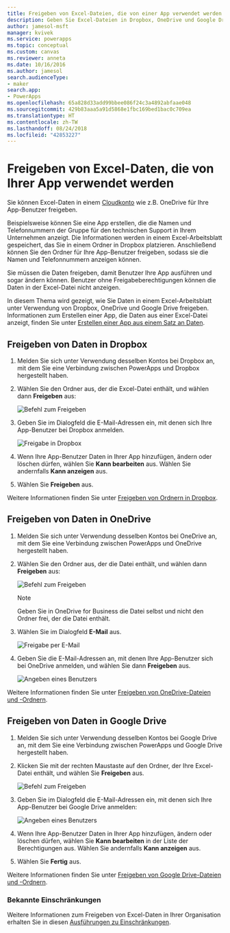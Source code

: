 ```yaml
---
title: Freigeben von Excel-Dateien, die von einer App verwendet werden | Microsoft-Dokumentation
description: Geben Sie Excel-Dateien in Dropbox, OneDrive und Google Drive frei. Benutzer können Dateien und Ordner bearbeiten und anzeigen.
author: jamesol-msft
manager: kvivek
ms.service: powerapps
ms.topic: conceptual
ms.custom: canvas
ms.reviewer: anneta
ms.date: 10/16/2016
ms.author: jamesol
search.audienceType:
- maker
search.app:
- PowerApps
ms.openlocfilehash: 65a828d33add99bbee086f24c3a4892abfaae048
ms.sourcegitcommit: 429b83aaa5a91d5868e1fbc169bed1bac0c709ea
ms.translationtype: HT
ms.contentlocale: zh-TW
ms.lasthandoff: 08/24/2018
ms.locfileid: "42853227"
---
```

# <a name="share-excel-data-used-by-your-app"></a>Freigeben von Excel-Daten, die von Ihrer App verwendet werden
Sie können Excel-Daten in einem [Cloudkonto](connections/cloud-storage-blob-connections.md) wie z.B. OneDrive für Ihre App-Benutzer freigeben.

Beispielsweise können Sie eine App erstellen, die die Namen und Telefonnummern der Gruppe für den technischen Support in Ihrem Unternehmen anzeigt. Die Informationen werden in einem Excel-Arbeitsblatt gespeichert, das Sie in einem Ordner in Dropbox platzieren. Anschließend können Sie den Ordner für Ihre App-Benutzer freigeben, sodass sie die Namen und Telefonnummern anzeigen können.

Sie müssen die Daten freigeben, damit Benutzer Ihre App ausführen und sogar ändern können. Benutzer ohne Freigabeberechtigungen können die Daten in der Excel-Datei nicht anzeigen.

In diesem Thema wird gezeigt, wie Sie Daten in einem Excel-Arbeitsblatt unter Verwendung von Dropbox, OneDrive und Google Drive freigeben. Informationen zum Erstellen einer App, die Daten aus einer Excel-Datei anzeigt, finden Sie unter [Erstellen einer App aus einem Satz an Daten](get-started-create-from-data.md).

## <a name="share-data-in-dropbox"></a>Freigeben von Daten in Dropbox
1. Melden Sie sich unter Verwendung desselben Kontos bei Dropbox an, mit dem Sie eine Verbindung zwischen PowerApps und Dropbox hergestellt haben.
2. Wählen Sie den Ordner aus, der die Excel-Datei enthält, und wählen dann **Freigeben** aus:  
   
    ![Befehl zum Freigeben](./media/share-app-data/dropbox-share.png)
3. Geben Sie im Dialogfeld die E-Mail-Adressen ein, mit denen sich Ihre App-Benutzer bei Dropbox anmelden.  
   
    ![Freigabe in Dropbox](./media/share-app-data/dropbox-perms.png)
4. Wenn Ihre App-Benutzer Daten in Ihrer App hinzufügen, ändern oder löschen dürfen, wählen Sie **Kann bearbeiten** aus. Wählen Sie andernfalls **Kann anzeigen** aus.
5. Wählen Sie **Freigeben** aus.

Weitere Informationen finden Sie unter [Freigeben von Ordnern in Dropbox](https://www.dropbox.com/en/help/19).

## <a name="share-data-in-onedrive"></a>Freigeben von Daten in OneDrive
1. Melden Sie sich unter Verwendung desselben Kontos bei OneDrive an, mit dem Sie eine Verbindung zwischen PowerApps und OneDrive hergestellt haben.
2. Wählen Sie den Ordner aus, der die Datei enthält, und wählen dann **Freigeben** aus:  
   
    ![Befehl zum Freigeben](./media/share-app-data/onedrive-share.png)
   
    > [!NOTE]
   > Geben Sie in OneDrive for Business die Datei selbst und nicht den Ordner frei, der die Datei enthält.
3. Wählen Sie im Dialogfeld **E-Mail** aus.
   
    ![Freigabe per E-Mail](./media/share-app-data/onedrive-email.png)
4. Geben Sie die E-Mail-Adressen an, mit denen Ihre App-Benutzer sich bei OneDrive anmelden, und wählen Sie dann **Freigeben** aus.  
   
    ![Angeben eines Benutzers](./media/share-app-data/onedrive-perms.png)

Weitere Informationen finden Sie unter [Freigeben von OneDrive-Dateien und -Ordnern](https://support.office.com/article/Share-OneDrive-files-and-folders-and-change-permissions-9fcc2f7d-de0c-4cec-93b0-a82024800c07).

## <a name="share-data-in-google-drive"></a>Freigeben von Daten in Google Drive
1. Melden Sie sich unter Verwendung desselben Kontos bei Google Drive an, mit dem Sie eine Verbindung zwischen PowerApps und Google Drive hergestellt haben.
2. Klicken Sie mit der rechten Maustaste auf den Ordner, der Ihre Excel-Datei enthält, und wählen Sie **Freigeben** aus.  
   
    ![Befehl zum Freigeben](./media/share-app-data/googledrive-share.png)
3. Geben Sie im Dialogfeld die E-Mail-Adressen ein, mit denen sich Ihre App-Benutzer bei Google Drive anmelden:  
   
    ![Angeben eines Benutzers](./media/share-app-data/googledrive-perms.png)
4. Wenn Ihre App-Benutzer Daten in Ihrer App hinzufügen, ändern oder löschen dürfen, wählen Sie **Kann bearbeiten** in der Liste der Berechtigungen aus. Wählen Sie andernfalls **Kann anzeigen** aus.
5. Wählen Sie **Fertig** aus.

Weitere Informationen finden Sie unter [Freigeben von Google Drive-Dateien und -Ordnern](https://support.google.com/drive/answer/2494822).

### <a name="known-limitations"></a>Bekannte Einschränkungen
Weitere Informationen zum Freigeben von Excel-Daten in Ihrer Organisation erhalten Sie in diesen [Ausführungen zu Einschränkungen](connections/cloud-storage-blob-connections.md#known-limitations).

